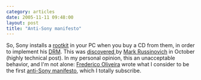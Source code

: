 ```yaml
---
category: articles
date: 2005-11-11 09:48:00
layout: post
title: "Anti-Sony manifesto"
---
```


So, Sony installs a <a href="http://en.wikipedia.org/wiki/Rootkit">rootkit</a> in your PC when you buy a CD from them, in order to implement his <a href="http://en.wikipedia.org/wiki/Digital_rights_management">DRM</a>. This was <a href="http://www.sysinternals.com/blog/2005/10/sony-rootkits-and-digital-rights.html">discovered </a>by <a href="http://www.sysinternals.com/blog/">Mark Russinovich</a> in October (highly technical post). In my personal opinion, this an unacceptable behavior, and I'm not alone: <a href="http://webreakstuff.com/">Frederico Oliveira</a> wrote what I consider to be the first <a href="http://webreakstuff.com/blog/2005/11/sony-i-download-your-music/">anti-Sony manifesto</a>, which I totally subscribe.
